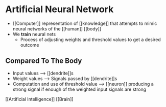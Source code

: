# Artificial Neural Network

- [[Computer]] representation of [[knowledge]] that attempts to mimic neural networks of the [[human]] [[body]]
- We **train** neural nets
  - Process of adjusting weights and threshold values to get a desired outcome

## Compared To The Body

- Input values --> [[dendrite]]s
- Weight values --> Signals passed by [[dendrite]]s
- Computation and use of threshold value --> [[neuron]] producing a strong signal if enough of the weighted input signals are strong

[[Artificial Intelligence]] [[Brain]]

